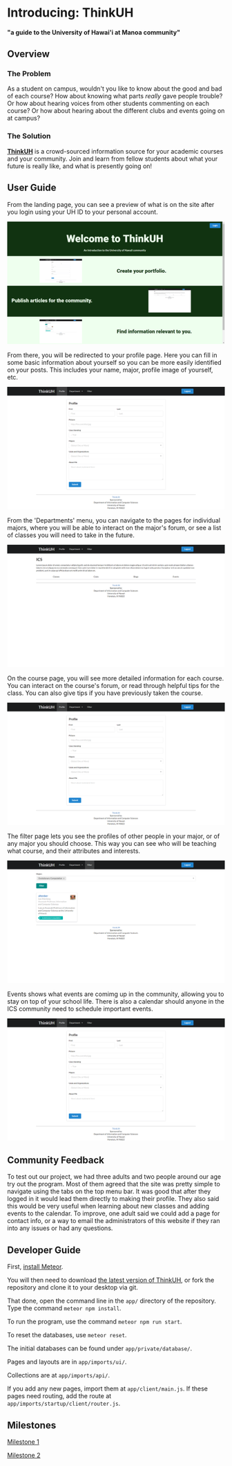 # Introducing: ThinkUH

#### "a guide to the University of Hawai'i at Manoa community"

## Overview

### The Problem

As a student on campus, wouldn't you like to know about the good and bad of each course? How about knowing what parts *really* gave people trouble? Or how about hearing voices from other students commenting on each course? Or how about hearing about the different clubs and events going on at campus?

### The Solution

[**ThinkUH**](https://thinkuh.meteorapp.com/) is a crowd-sourced information source for your academic courses and your community. Join and learn from fellow students about what your future is really like, and what is presently going on!

## User Guide

From the landing page, you can see a preview of what is on the site after you login using your UH ID to your personal account.

<img class="ui medium left floated image" src="landing.png">

From there, you will be redirected to your profile page.  Here you can fill in some basic information about yourself so you can be more easily identified on your posts.  This includes your name, major, profile image of yourself, etc.

<img class="ui medium left floated image" src="profile.png">

From the 'Departments' menu, you can navigate to the pages for individual majors, where you will be able to interact on the major's forum, or see a list of classes you will need to take in the future.

<img class="ui medium left floated image" src="major.png">

On the course page, you will see more detailed information for each course.  You can interact on the course's forum, or read through helpful tips for the class.  You can also give tips if you have previously taken the course.

<img class="ui medium left floated image" src="profile.png">

The filter page lets you see the profiles of other people in your major, or of any major you should choose.  This way you can see who will be teaching what course, and their attributes and interests.

<img class="ui medium left floated image" src="filter.png">

Events shows what events are comimg up in the community, allowing you to stay on top of your school life.  There is also a calendar should anyone in the ICS community need to schedule important events.

<img class="ui medium left floated image" src="profile.png">

## Community Feedback

To test out our project, we had three adults and two people around our age try out the program. Most of them agreed that the site was pretty simple to navigate using the tabs on the top menu bar. It was good that after they logged in it would lead them directly to making their profile. They also said this would be very useful when learning about new classes and adding events to the calendar. To improve, one adult said we could add a page for contact info, or a way to email the administrators of this website if they ran into any issues or had any questions.

## Developer Guide

First, [install Meteor](https://www.meteor.com/install).

You will then need to download [the latest version of ThinkUH](https://github.com/thinkuh/thinkuh/tree/master), or fork the repository and clone it to your desktop via git.

That done, open the command line in the `app/` directory of the repository.  Type the command `meteor npm install`.

To run the program, use the command `meteor npm run start`.

To reset the databases, use `meteor reset`.

The initial databases can be found under `app/private/database/`.

Pages and layouts are in `app/imports/ui/`.

Collections are at `app/imports/api/`.

If you add any new pages, import them at `app/client/main.js`.  If these pages need routing, add the route at `app/imports/startup/client/router.js`.

## Milestones

[Milestone 1](https://github.com/thinkuh/thinkuh/projects/1)

[Milestone 2](https://github.com/thinkuh/thinkuh/projects/2)
